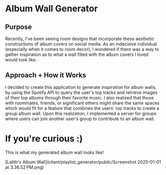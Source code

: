 # Album Wall Generator

## Purpose

Recently, I've been seeing room designs that incorporate these aesthetic constructions of album covers on social media. As an indecisive individual (especially when it comes to
room decor), I wondered if there was a way to gather inspiration as to what a wall filled with the album covers I loved would look like.

## Approach + How it Works

I decided to create this application to generate inspiration for album walls, by using the Spotify API to query the user's top tracks and retrieve images of their top albums through their favorite music. I also realized that those with roommates, friends, or significant others might share the same spaces which would fit for a feature that combines the users' top tracks to create a group album wall. Upon this realization, I implemented a server for groups where users can join another user's group to contribute to an album wall. 

# If you're curious :)

This is what my generated album wall looks like!

[Lalith's Album Wall](client/playlist_generator/public/Screenshot 2025-01-01 at 3.36.52 PM.png)


